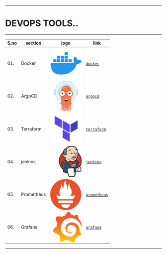
----
# DEVOPS TOOLS..
---



| S.no | section | logo | link |
| --- | --- | --- | --- |
| 01. | Docker | <img align="right" src="https://github.com/yuva19102003/DEVOPS-TOOL/blob/master/logo/docker.png" height="100" alt="docker">  |  [`docker`](https://github.com/yuva19102003/DEVOPS-TOOL/tree/master/Docker) |
| 02. | ArgoCD | <img align="right" src="https://github.com/yuva19102003/DEVOPS-TOOL/blob/master/logo/argocd.png" height="100" alt="ArgoCD">  |  [`argocd`](https://github.com/yuva19102003/DEVOPS-TOOL/tree/master/Argocd) |
| 03. | Terraform | <img align="right" src="https://github.com/yuva19102003/DEVOPS-TOOL/blob/master/logo/terraform.png" height="100" alt="terraform">  |  [`terraform`](https://github.com/yuva19102003/DEVOPS-TOOL/tree/master/Terrraform) |
| 04. | jenkins | <img align="right" src="https://github.com/yuva19102003/DEVOPS-TOOL/blob/master/logo/jenkins.png" height="100" alt="jenkins">  |  [`jenkins`](https://github.com/yuva19102003/DEVOPS-TOOL/tree/master/Jenkins) |
| 05. | Prometheus | <img align="right" src="https://github.com/yuva19102003/DEVOPS-TOOL/blob/master/logo/Prometheus.png" height="100" alt="prometheus">  |  [`prometheus`](https://github.com/yuva19102003/DEVOPS-TOOL/tree/master/prometheus) |
| 06. | Grafana | <img align="right" src="https://github.com/yuva19102003/DEVOPS-TOOL/blob/master/logo/grafana.png" height="100" alt="grafana">  |  [`grafana`](https://github.com/yuva19102003/DEVOPS-TOOL/tree/master/grafana) |



----
